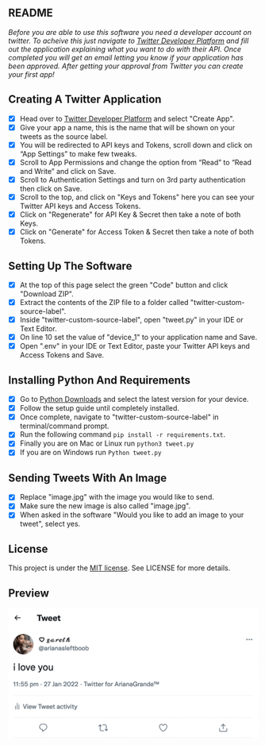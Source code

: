 ## README

_Before you are able to use this software you need a developer account on twitter. To acheive this just navigate to [Twitter Developer Platform](https://developer.twitter.com/) and fill out the application explaining what you want to do with their API. Once completed you will get an email letting you know if your application has been approved. After getting your approval from Twitter you can create your first app!_

## Creating A Twitter Application

- [x] Head over to [Twitter Developer Platform](https://developer.twitter.com/en/portal/projects-and-apps) and select "Create App".
- [x] Give your app a name, this is the name that will be shown on your tweets as the source label.
- [x] You will be redirected to API keys and Tokens, scroll down and click on “App Settings” to make few tweaks.
- [x] Scroll to App Permissions and change the option from “Read” to “Read and Write” and click on Save.
- [x] Scroll to Authentication Settings and turn on 3rd party authentication then click on Save.
- [x] Scroll to the top, and click on "Keys and Tokens" here you can see your Twitter API keys and Access Tokens.
- [x] Click on "Regenerate" for API Key & Secret then take a note of both Keys.
- [x] Click on "Generate" for Access Token & Secret then take a note of both Tokens.

## Setting Up The Software

- [x] At the top of this page select the green "Code" button and click "Download ZIP".
- [x] Extract the contents of the ZIP file to a folder called "twitter-custom-source-label".
- [x] Inside "twitter-custom-source-label", open "tweet.py" in your IDE or Text Editor.
- [x] On line 10 set the value of "device_1" to your application name and Save.
- [x] Open ".env" in your IDE or Text Editor, paste your Twitter API keys and Access Tokens and Save.

## Installing Python And Requirements

- [x] Go to [Python Downloads](https://www.python.org/downloads/) and select the latest version for your device.
- [x] Follow the setup guide until completely installed.
- [x] Once complete, navigate to "twitter-custom-source-label" in terminal/command prompt.
- [x] Run the following command `pip install -r requirements.txt`.
- [x] Finally you are on Mac or Linux run `python3 tweet.py`
- [x] If you are on Windows run `Python tweet.py`

## Sending Tweets With An Image

- [x] Replace "image.jpg" with the image you would like to send.
- [x] Make sure the new image is also called "image.jpg".
- [x] When asked in the software "Would you like to add an image to your tweet", select yes.

## License

This project is under the [MIT license](./LICENSE). See LICENSE for more details.

## Preview

![Screenshot](./config/screenshot.png?raw=true)
